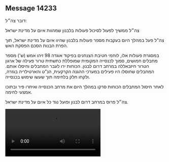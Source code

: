 ## Message 14233

דובר צה״ל:

צה״ל ממשיך לפעול לסיכול פעולות בלבנון שמהוות איום על מדינת ישראל

צה"ל פעל במהלך היום בעקבות מספר פעולות בלבנון שהיוו איום על מדינת ישראל, תוך הפרת הבנות הסכם הפסקת האש.

במסגרת פעולות אלו, לוחמי חטיבת הצנחנים בפיקוד אוגדה 98 זיהו אמש (ש') מספר מחבלים חמושים, סמוך לכנסייה המקומית שמופללת כתשתית טרור פעילה של ארגון הטרור חיזבאללה במרחב דרום לבנון. הכוחות ירו לעבר המחבלים וחיסלו אותם. 
המחבלים שחוסלו היו פעילים במערכי ההגנה הקרקעית, הנ"ט והארטילריה בגזרה, ולקחו חלק בלחימה תוך שעשו שימוש בכנסייה.

לאחר חיסול המחבלים הכוחות סרקו במהלך היום את מרחב הכנסייה ואיתרו פיר ובתוכו אמצעי לחימה.

צה״ל פרוס במרחב דרום לבנון ופועל נגד כל איום על מדינת ישראל.

![Video](https://data.iron-swords.co.il/2024/December/01/14233/14233_media.mp4)
